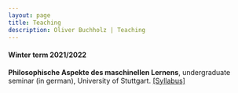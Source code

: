 ```yaml
---
layout: page
title: Teaching
description: Oliver Buchholz | Teaching
---
```


<h4>Winter term 2021/2022</h4>

<b>Philosophische Aspekte des maschinellen Lernens</b>, undergraduate seminar (in german), University of Stuttgart. <a href= "papers/Syllabus_PhilML.pdf" target= "_blank">[Syllabus]</a>
